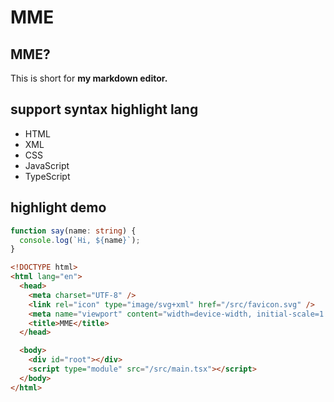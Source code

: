 # MME

## MME?

This is short for **my markdown editor.**

## support syntax highlight lang

- HTML
- XML
- CSS
- JavaScript
- TypeScript

## highlight demo

```ts
function say(name: string) {
  console.log(`Hi, ${name}`);
}
```

```html
<!DOCTYPE html>
<html lang="en">
  <head>
    <meta charset="UTF-8" />
    <link rel="icon" type="image/svg+xml" href="/src/favicon.svg" />
    <meta name="viewport" content="width=device-width, initial-scale=1.0" />
    <title>MME</title>
  </head>

  <body>
    <div id="root"></div>
    <script type="module" src="/src/main.tsx"></script>
  </body>
</html>
```
